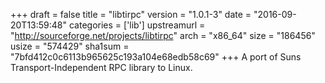 +++
draft = false
title = "libtirpc"
version = "1.0.1-3"
date = "2016-09-20T13:59:48"
categories = ['lib']
upstreamurl = "http://sourceforge.net/projects/libtirpc"
arch = "x86_64"
size = "186456"
usize = "574429"
sha1sum = "7bfd412c0c6113b965625c193a104e68edb58c69"
+++
A port of Suns Transport-Independent RPC library to Linux.